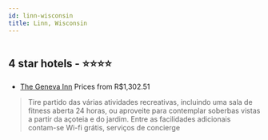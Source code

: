 ```yaml
---
id: linn-wisconsin
title: Linn, Wisconsin
---
```


<center><img src="https://i.travelapi.com/hotels/11000000/10960000/10957200/10957174/b5451123_z.jpg" alt="" /></center>


##  4 star hotels - ⭐️⭐️⭐️⭐️

-    [The Geneva Inn](https://www.hurb.com/br/aud/https://www.hurb.com/br/hotels/linn/the-geneva-inn-HT-Y2OZ?cmp=18055) Prices from R$1,302.51
   > Tire partido das várias atividades recreativas, incluindo uma sala de fitness aberta 24 horas, ou aproveite para contemplar soberbas vistas a partir da açoteia e do jardim. Entre as facilidades adicionais contam-se Wi-fi grátis, serviços de concierge
